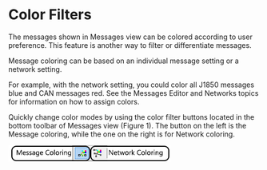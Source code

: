 # Color Filters

The messages shown in Messages view can be colored according to user preference. This feature is another way to filter or differentiate messages.

Message coloring can be based on an individual message setting or a network setting.

For example, with the network setting, you could color all J1850 messages blue and CAN messages red. See the Messages Editor and Networks topics for information on how to assign colors.

Quickly change color modes by using the color filter buttons located in the bottom toolbar of Messages view (Figure 1). The button on the left is the Message coloring, while the one on the right is for Network coloring.

![Figure 1: Use the color filter buttons to highlight messages or networks with user selected colors.](../../../../.gitbook/assets/spymoncolfilter.gif)
